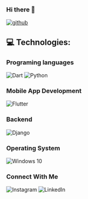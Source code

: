 ### Hi there 👋

[![github](https://img.shields.io/github/followers/pranav2918?label=Follow%20Me&style=social)](https://github.com/pranav2918)

## 💻 Technologies:

### Programing languages
<img alt="Dart" src="https://img.shields.io/badge/dart-%230175C2.svg?style=for-the-badge&logo=dart&logoColor=white"/> <img alt="Python" src="https://img.shields.io/badge/python-%2314354C.svg?style=for-the-badge&logo=python&logoColor=white"/>

### Mobile App Development
<img alt="Flutter" src="https://img.shields.io/badge/Flutter-%2302569B.svg?style=for-the-badge&logo=Flutter&logoColor=white" />

### Backend
<img alt="Django" src="https://img.shields.io/badge/django-%23092E20.svg?style=for-the-badge&logo=django&logoColor=white"/> 

### Operating System

<img alt="Windows 10" src="https://img.shields.io/badge/Windows-0078D6?style=for-the-badge&logo=windows&logoColor=white" /> 

### Connect With Me 

<img alt="Instagram" src="https://img.shields.io/badge/Instagram-E4405F?style=for-the-badge&logo=instagram&logoColor=white"/> <img alt="LinkedIn" src="https://img.shields.io/badge/LinkedIn-0077B5?style=for-the-badge&logo=linkedin&logoColor=white"/> 






<!--
**Pranav2918/Pranav2918** is a ✨ _special_ ✨ repository because its `README.md` (this file) appears on your GitHub profile.

Here are some ideas to get you started:

- 🔭 I’m currently working on ...
- 🌱 I’m currently learning ...
- 👯 I’m looking to collaborate on ...
- 🤔 I’m looking for help with ...
- 💬 Ask me about ...
- 📫 How to reach me: ...
- 😄 Pronouns: ...
- ⚡ Fun fact: ...
-->

<!-- ![Github stats](https://github-readme-stats.vercel.app/api?username=pranav2918&theme=highcontrast&show_icons=true&count_private=true) -->
